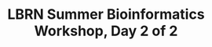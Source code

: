 ---
layout: post
title: LBRN Summer Bioinformatics Workshop, Day 2 of 2
categories: events
eventDate: June 26, 2018
startTime: 10:00am
endTime: 3:00pm
textOnUrl: LBRN CCT Biofinformatics Workshop
link: https://edu.t-bio.info/summer-program/
description: Following the Louisiana Biomedical Research Network Summer Bioinformatics Program introduction tutorial we had on June 6th, the first workshop is taking place on June 25-26 at LSU Digital Media Center at the Center for Computation and Technology auditorium. This is a continuation of the program that started June 6 and last through July-August, providing students and faculty access to online resources and practical experiences analyzing large biomedical datasets. The workshop will focus on "Processing and Understanding RNA-seq Data” and "Machine Learning for Transcriptomic Data". Online materials will be reviewed in interactive sessions and this is one of the on-site workshops that provide an opportunity to discuss and practice studied topics and analysis methods.
---